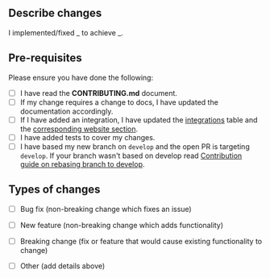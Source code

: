 ## Describe changes
I implemented/fixed _ to achieve _.

## Pre-requisites
Please ensure you have done the following:
- [ ] I have read the **CONTRIBUTING.md** document.
- [ ] If my change requires a change to docs, I have updated the documentation accordingly.
- [ ] If I have added an integration, I have updated the [integrations](https://docs.zenml.io/stacks-and-components/component-guide) table and the [corresponding website section](https://zenml.io/integrations).
- [ ] I have added tests to cover my changes.
- [ ] I have based my new branch on `develop` and the open PR is targeting `develop`. If your branch wasn't based on develop read [Contribution guide on rebasing branch to develop](https://github.com/zenml-io/zenml/blob/main/CONTRIBUTING.md#-pull-requests-rebase-your-branch-on-develop).

## Types of changes
<!--- What types of changes does your code introduce? Put an `x` in all the boxes that apply: -->
- [ ] Bug fix (non-breaking change which fixes an issue)
- [ ] New feature (non-breaking change which adds functionality)
- [ ] Breaking change (fix or feature that would cause existing functionality to change)
- [ ] Other (add details above)

